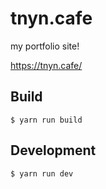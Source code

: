 # tnyn.cafe

my portfolio site!

https://tnyn.cafe/

## Build

```
$ yarn run build
```

## Development

```
$ yarn run dev
```
